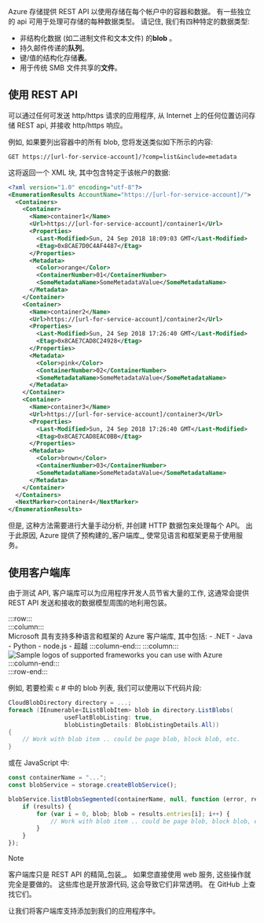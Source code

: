 Azure 存储提供 REST API 以使用存储在每个帐户中的容器和数据。 有一些独立的 api 可用于处理可存储的每种数据类型。 请记住, 我们有四种特定的数据类型:

- 非结构化数据 (如二进制文件和文本文件) 的**blob** 。
- 持久邮件传递的**队列**。
- 键/值的结构化存储**表**。
- 用于传统 SMB 文件共享的**文件**。

## <a name="using-the-rest-api"></a>使用 REST API

可以通过任何可发送 http/https 请求的应用程序, 从 Internet 上的任何位置访问存储 REST api, 并接收 http/https 响应。

例如, 如果要列出容器中的所有 blob, 您将发送类似如下所示的内容:

```http
GET https://[url-for-service-account]/?comp=list&include=metadata
```

这将返回一个 XML 块, 其中包含特定于该帐户的数据:

```xml
<?xml version="1.0" encoding="utf-8"?>  
<EnumerationResults AccountName="https://[url-for-service-account]/">  
  <Containers>  
    <Container>  
      <Name>container1</Name>  
      <Url>https://[url-for-service-account]/container1</Url>  
      <Properties>  
        <Last-Modified>Sun, 24 Sep 2018 18:09:03 GMT</Last-Modified>  
        <Etag>0x8CAE7D0C4AF4487</Etag>  
      </Properties>  
      <Metadata>  
        <Color>orange</Color>  
        <ContainerNumber>01</ContainerNumber>  
        <SomeMetadataName>SomeMetadataValue</SomeMetadataName>  
      </Metadata>  
    </Container>  
    <Container>  
      <Name>container2</Name>  
      <Url>https://[url-for-service-account]/container2</Url>  
      <Properties>  
        <Last-Modified>Sun, 24 Sep 2018 17:26:40 GMT</Last-Modified>  
        <Etag>0x8CAE7CAD8C24928</Etag>  
      </Properties>  
      <Metadata>  
        <Color>pink</Color>  
        <ContainerNumber>02</ContainerNumber>  
        <SomeMetadataName>SomeMetadataValue</SomeMetadataName>  
      </Metadata>  
    </Container>  
    <Container>  
      <Name>container3</Name>  
      <Url>https://[url-for-service-account]/container3</Url>  
      <Properties>  
        <Last-Modified>Sun, 24 Sep 2018 17:26:40 GMT</Last-Modified>  
        <Etag>0x8CAE7CAD8EAC0BB</Etag>  
      </Properties>  
      <Metadata>  
        <Color>brown</Color>  
        <ContainerNumber>03</ContainerNumber>  
        <SomeMetadataName>SomeMetadataValue</SomeMetadataName>  
      </Metadata>  
    </Container>  
  </Containers>  
  <NextMarker>container4</NextMarker>  
</EnumerationResults>  
```

但是, 这种方法需要进行大量手动分析, 并创建 HTTP 数据包来处理每个 API。 出于此原因, Azure 提供了预构建的_客户端库_, 使常见语言和框架更易于使用服务。

## <a name="using-a-client-library"></a>使用客户端库

由于测试 API, 客户端库可以为应用程序开发人员节省大量的工作, 这通常会提供 REST API 发送和接收的数据模型周围的地利用包装。

:::row:::  
    :::column:::  
    Microsoft 具有支持多种语言和框架的 Azure 客户端库, 其中包括:
    - .NET
    - Java
    - Python
    - node.js
    - 超越
    :::column-end:::
    :::column:::
        <br> ![Sample logos of supported frameworks you can use with Azure](../media/4-common-tools.png)
    :::column-end:::  
:::row-end:::  

例如, 若要检索 c # 中的 blob 列表, 我们可以使用以下代码片段:

```csharp
CloudBlobDirectory directory = ...;
foreach (IEnumerable<IListBlobItem> blob in directory.ListBlobs(
                useFlatBlobListing: true,
                blobListingDetails: BlobListingDetails.All))
{
    // Work with blob item .. could be page blob, block blob, etc.
}
```

或在 JavaScript 中:

```javascript
const containerName = "...";
const blobService = storage.createBlobService();

blobService.listBlobsSegmented(containerName, null, function (error, results) {
    if (results) {
        for (var i = 0, blob; blob = results.entries[i]; i++) {
            // Work with blob item .. could be page blob, block blob, etc.
        }
    }
});
```

> [!NOTE]
> 客户端库只是 REST API 的精简_包装_。 如果您直接使用 web 服务, 这些操作就完全是要做的。 这些库也是开放源代码, 这会导致它们非常透明。 在 GitHub 上查找它们。

让我们将客户端库支持添加到我们的应用程序中。
